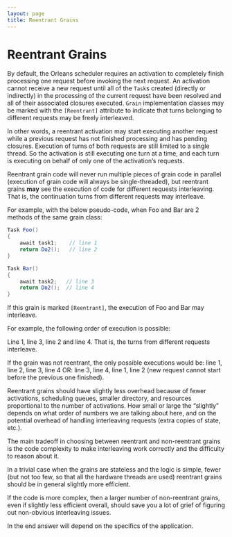 ```yaml
---
layout: page
title: Reentrant Grains
---
```


# Reentrant Grains

By default, the Orleans scheduler requires an activation to completely finish processing one request before invoking the next request.
An activation cannot receive a new request until all of the `Task`s created (directly or indirectly) in the processing of the current request have been resolved and all of their associated closures executed.
`Grain` implementation classes may be marked with the `[Reentrant]` attribute to indicate that turns belonging to different requests may be freely interleaved.

In other words, a reentrant activation may start executing another request while a previous request has not finished processing and has pending closures.
Execution of turns of both requests are still limited to a single thread.
So the activation is still executing one turn at a time, and each turn is executing on behalf of only one of the activation’s requests.

Reentrant grain code will never run multiple pieces of grain code in parallel (execution of grain code will always be single-threaded), but reentrant grains **may** see the execution of code for different requests interleaving. That is, the continuation turns from different requests may interleave.

For example, with the below pseudo-code, when Foo and Bar are 2 methods of the same grain class:

``` csharp
Task Foo()
{
    await task1;    // line 1
    return Do2();   // line 2
}

Task Bar()
{
    await task2;   // line 3
    return Do2();  // line 4
}
```

If this grain is marked `[Reentrant]`, the execution of Foo and Bar may interleave.

For example, the following order of execution is possible:

Line 1, line 3, line 2 and line 4. That is, the turns from different requests interleave.

If the grain was not reentrant, the only possible executions would be: line 1, line 2, line 3, line 4 OR: line 3, line 4, line 1, line 2 (new request cannot start before the previous one finished).

Reentrant grains should have slightly less overhead because of fewer activations, scheduling queues, smaller directory, and resources proportional to the number of activations. How small or large the “slightly” depends on what order of numbers we are talking about here, and on the potential overhead of handling interleaving requests (extra copies of state, etc.).

The main tradeoff in choosing between reentrant and non-reentrant grains is the code complexity to make interleaving work correctly and the difficulty to reason about it.

In a trivial case when the grains are stateless and the logic is simple, fewer (but not too few, so that all the hardware threads are used) reentrant grains should be in general slightly more efficient.

If the code is more complex, then a larger number of non-reentrant grains, even if slightly less efficient overall, should save you a lot of grief of figuring out non-obvious interleaving issues.

In the end answer will depend on the specifics of the application.
